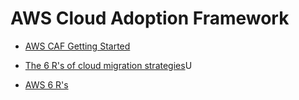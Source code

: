 # AWS Cloud Adoption Framework

* [AWS CAF Getting Started](https://aws.amazon.com/professional-services/CAF/getstarted/)


* [The 6 R's of cloud migration strategies](https://www.youtube.com/watch?v=AmyuEIux6xs)U
* [AWS 6 R's](https://www.youtube.com/watch?v=8U1ZZzqh8LQ)
